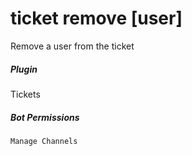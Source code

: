 # ticket remove [user]

Remove a user from the ticket
			

##### Plugin
Tickets


##### Bot Permissions
`Manage Channels`